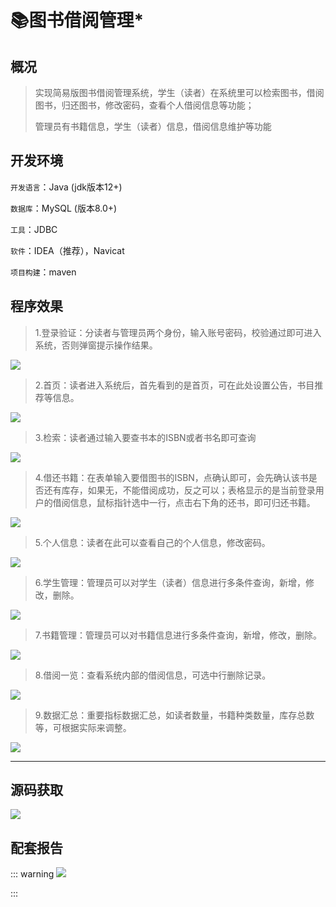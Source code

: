 # 📚图书借阅管理*

<MyGlobalComponent />



## 概况

> 实现简易版图书借阅管理系统，学生（读者）在系统里可以检索图书，借阅图书，归还图书，修改密码，查看个人借阅信息等功能；
>
> 管理员有书籍信息，学生（读者）信息，借阅信息维护等功能

## 开发环境

`开发语言`：Java   (jdk版本12+)

`数据库`：MySQL  (版本8.0+)

`工具`：JDBC


`软件`：IDEA（推荐），Navicat

`项目构建`：maven



## 程序效果

> 1.登录验证：分读者与管理员两个身份，输入账号密码，校验通过即可进入系统，否则弹窗提示操作结果。

![](http://cdn.qiniu.liyansheng.top/img/df79e8358955e6e7e65bcc17728d1e52.jpeg)

> 2.首页：读者进入系统后，首先看到的是首页，可在此处设置公告，书目推荐等信息。

![](http://cdn.qiniu.liyansheng.top/img/eb10ac052648fc44e1259c69ad9520d2.jpeg)

> 3.检索：读者通过输入要查书本的ISBN或者书名即可查询

![](http://cdn.qiniu.liyansheng.top/img/67b19112ed7a3d7e7704fa4e6e5f4bd5.jpeg)

> 4.借还书籍：在表单输入要借图书的ISBN，点确认即可，会先确认该书是否还有库存，如果无，不能借阅成功，反之可以；表格显示的是当前登录用户的借阅信息，鼠标指针选中一行，点击右下角的还书，即可归还书籍。

![](http://cdn.qiniu.liyansheng.top/img/7b0fa8e1c076d8a8b51495b2c28c1a90.jpeg)

> 5.个人信息：读者在此可以查看自己的个人信息，修改密码。

![](http://cdn.qiniu.liyansheng.top/img/f402f2d2d1c78f2aeee97f5bd3be5415.jpeg)

> 6.学生管理：管理员可以对学生（读者）信息进行多条件查询，新增，修改，删除。

![](http://cdn.qiniu.liyansheng.top/img/2308bde760e9896d4470f90c10c5d5ac.jpeg)

> 7.书籍管理：管理员可以对书籍信息进行多条件查询，新增，修改，删除。

![](http://cdn.qiniu.liyansheng.top/img/8c4ba3fd3af2c2f39f05f109d6a64810.jpeg)

> 8.借阅一览：查看系统内部的借阅信息，可选中行删除记录。

![](http://cdn.qiniu.liyansheng.top/img/9076b9a735a12df89f55226523495467.jpeg)

> 9.数据汇总：重要指标数据汇总，如读者数量，书籍种类数量，库存总数等，可根据实际来调整。

![](http://cdn.qiniu.liyansheng.top/img/fd188a7a13c16dd9fe86dc91ee2cb1d1.jpeg)

------
## 源码获取
<gzh />

![](http://cdn.qiniu.liyansheng.top/img/20240527005856.png)


## 配套报告

::: warning
![](http://cdn.qiniu.liyansheng.top/img/报告预览.png)
<!-- ![](http://cdn.qiniu.liyansheng.top/img/Snipaste_2024-06-15_00-16-33.png) -->
:::

<PaymentButton :productId="141" :buttonText="'点我获取-报告'"/>